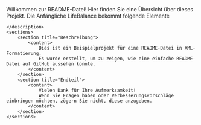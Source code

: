 <?xml version="1.0" encoding="UTF-8"?>
<readme>
    <title color="green">Inhaltsverzeichnis</title>
    <description>
        Willkommen zur README-Datei!
        Hier finden Sie eine Übersicht über dieses Projekt. Die Anfängliche LifeBalance bekommt folgende Elemente 
        
    </description>
    <sections>
        <section title="Beschreibung">
            <content>
                Dies ist ein Beispielprojekt für eine README-Datei in XML-Formatierung.
                Es wurde erstellt, um zu zeigen, wie eine einfache README-Datei auf GitHub aussehen könnte.
            </content>
        </section>
        <section title="Endteil">
            <content>
                Vielen Dank für Ihre Aufmerksamkeit!
                Wenn Sie Fragen haben oder Verbesserungsvorschläge einbringen möchten, zögern Sie nicht, diese anzugeben.
            </content>
        </section>
    </sections>
</readme>
